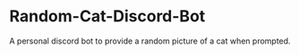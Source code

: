 # Random-Cat-Discord-Bot
A personal discord bot to provide a random picture of a cat when prompted.
